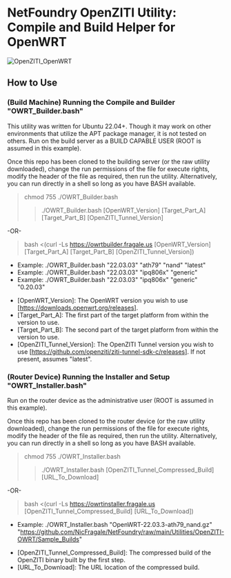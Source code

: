 # NetFoundry OpenZITI Utility: Compile and Build Helper for OpenWRT

![OpenZITI_OpenWRT][PS-shield]

## How to Use

### (Build Machine) Running the Compile and Builder "OWRT_Builder.bash"
This utility was written for Ubuntu 22.04+.  Though it may work on other environments that utilize the APT package manager, it is not tested on others.  Run on the build server as a BUILD CAPABLE USER (ROOT is assumed in this example).

Once this repo has been cloned to the building server (or the raw utility downloaded), change the run permissions of the file for execute rights, modify the header of the file as required, then run the utility.  Alternatively, you can run directly in a shell so long as you have BASH available.
> chmod 755 ./OWRT_Builder.bash
>> ./OWRT_Builder.bash [OpenWRT_Version] [Target_Part_A] [Target_Part_B] [OpenZITI_Tunnel_Version]

-OR-

> bash <(curl -Ls https://owrtbuilder.fragale.us [OpenWRT_Version] [Target_Part_A] [Target_Part_B] [OpenZITI_Tunnel_Version])
* Example: ./OWRT_Builder.bash "22.03.03" "ath79" "nand" "latest"
* Example: ./OWRT_Builder.bash "22.03.03" "ipq806x" "generic" 
* Example: ./OWRT_Builder.bash "22.03.03" "ipq806x" "generic" "0.20.03"

- [OpenWRT_Version]: The OpenWRT version you wish to use [https://downloads.openwrt.org/releases].
- [Target_Part_A]: The first part of the target platform from within the version to use.
- [Target_Part_B]: The second part of the target platform from within the version to use. 
- [OpenZITI_Tunnel_Version]: The OpenZITI Tunnel version you wish to use [https://github.com/openziti/ziti-tunnel-sdk-c/releases].  If not present, assumes "latest".

### (Router Device) Running the Installer and Setup "OWRT_Installer.bash"
Run on the router device as the administrative user (ROOT is assumed in this example).

Once this repo has been cloned to the router device (or the raw utility downloaded), change the run permissions of the file for execute rights, modify the header of the file as required, then run the utility.  Alternatively, you can run directly in a shell so long as you have BASH available.
> chmod 755 ./OWRT_Installer.bash
>> ./OWRT_Installer.bash [OpenZITI_Tunnel_Compressed_Build] [URL_To_Download]

-OR-

> bash <(curl -Ls https://owrtinstaller.fragale.us [OpenZITI_Tunnel_Compressed_Build] [URL_To_Download])
* Example: ./OWRT_Installer.bash "OpenWRT-22.03.3-ath79_nand.gz" "https://github.com/NicFragale/NetFoundry/raw/main/Utilities/OpenZITI-OWRT/Sample_Builds"

- [OpenZITI_Tunnel_Compressed_Build]: The compressed build of the OpenZITI binary built by the first step.
- [URL_To_Download]: The URL location of the compressed build.

[PS-shield]: https://img.shields.io/badge/Code%20Basis-Linux%20BASH-blue.svg

